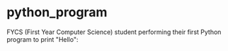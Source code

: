 # python_program
 FYCS (First Year Computer Science) student performing their first Python program to print "Hello":
